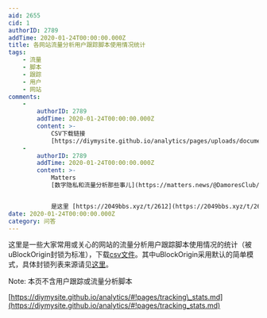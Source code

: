 ```yaml
---
aid: 2655
cid: 1
authorID: 2789
addTime: 2020-01-24T00:00:00.000Z
title: 各网站流量分析用户跟踪脚本使用情况统计
tags:
    - 流量
    - 脚本
    - 跟踪
    - 用户
    - 网站
comments:
    -
        authorID: 2789
        addTime: 2020-01-24T00:00:00.000Z
        content: >-
            CSV下载链接
            [https://diymysite.github.io/analytics/pages/uploads/documents/29y2kpgbfqm0.csv](https://diymysite.github.io/analytics/pages/uploads/documents/29y2kpgbfqm0.csv)
    -
        authorID: 2789
        addTime: 2020-01-24T00:00:00.000Z
        content: >-
            Matters
            [数字隐私和流量分析那些事儿](https://matters.news/@DamoresClub/%E6%95%B0%E5%AD%97%E9%9A%90%E7%A7%81%E5%92%8C%E6%B5%81%E9%87%8F%E5%88%86%E6%9E%90%E9%82%A3%E4%BA%9B%E4%BA%8B%E5%84%BF-zdpuAs9bPSDWpk6teCDoZHt8JHTWpaZEqvUUuAbwgPVYthfmZ)


            是这里 [https://2049bbs.xyz/t/2612](https://2049bbs.xyz/t/2612) 的补充版
date: 2020-01-24T00:00:00.000Z
category: 问答
---
```


这里是一些大家常用或关心的网站的流量分析用户跟踪脚本使用情况的统计（被uBlockOrigin封锁为标准），下载[csv文件](pages/uploads/documents/29y2kpgbfqm0.csv)。其中uBlockOrigin采用默认的简单模式，具体封锁列表来源请见[这里](https://github.com/fang5566/uBlock/wiki/%E5%B1%8F%E8%94%BD%E6%A8%A1%E5%BC%8F%EF%BC%9A%E7%AE%80%E5%8D%95%E6%A8%A1%E5%BC%8F)。

Note: 本页不含用户跟踪或流量分析脚本

[https://diymysite.github.io/analytics/#!pages/tracking\_stats.md](https://diymysite.github.io/analytics/#!pages/tracking_stats.md)
